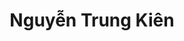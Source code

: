 ---
#preview
title: Nguyễn Trung Kiên
avatar: https://res.cloudinary.com/dv1blsnnu/image/upload/v1734280912/VGM/authors/a4o5hi9xbojvivhe91qr.jpg
---